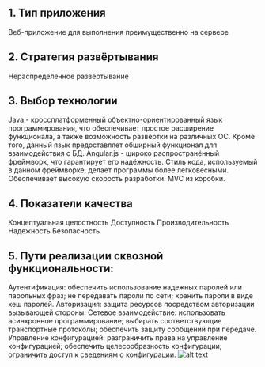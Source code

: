 ## 1.	Тип приложения
Веб-приложение для выполнения преимущественно на сервере
## 2.	Стратегия развёртывания 
Нераспределенное развертывание
## 3. Выбор технологии
Java - кроссплатформенный объектно-ориентированный язык программирования, что обеспечивает простое расширение функционала, а также возможность развёртки на различных ОС. Кроме того, данный язык предоставляет обширный функционал для взаимодействия с БД.
Angular.js - широко распространённый фреймворк, что гарантирует его надёжность. Стиль кода, используемый в данном фреймворке, делает программы более легковесными. Обеспечивает высокую скорость разработки. MVC из коробки. 
## 4. Показатели качества
 Концептуальная целостность
 Доступность
 Производительность
 Надежность
 Безопасность
## 5.  Пути реализации сквозной функциональности: 
 Аутентификация: обеспечить использование надежных паролей или парольных фраз; не передавать пароли по сети; хранить пароли в виде хеш паролей.
 Авторизация: защита ресурсов посредством авторизации вызывающей стороны.
 Сетевое взаимодействие: использовать асинхронное программирование; выбирать соответствующие транспортные протоколы; обеспечить защиту сообщений при передаче.
 Управление конфигурацией: разграничить права на управление конфигурацией; обеспечить целесообразность конфигурации; ограничить доступ к сведениям о конфигурации.
![alt text]()
